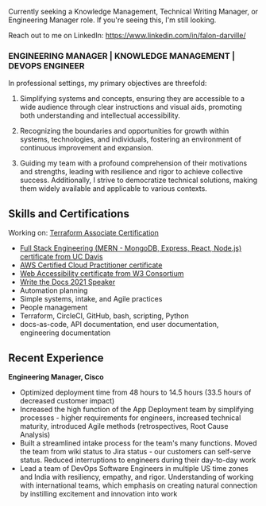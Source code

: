 Currently seeking a Knowledge Management, Technical Writing Manager, or Engineering Manager role. If you're seeing this, I'm still looking. 

Reach out to me on LinkedIn: https://www.linkedin.com/in/falon-darville/

### ENGINEERING MANAGER | KNOWLEDGE MANAGEMENT | DEVOPS ENGINEER

In professional settings, my primary objectives are threefold:

1. Simplifying systems and concepts, ensuring they are accessible to a wide audience through clear instructions and visual aids, promoting both understanding and intellectual accessibility.

2. Recognizing the boundaries and opportunities for growth within systems, technologies, and individuals, fostering an environment of continuous improvement and expansion.

3. Guiding my team with a profound comprehension of their motivations and strengths, leading with resilience and rigor to achieve collective success. Additionally, I strive to democratize technical solutions, making them widely available and applicable to various contexts.

## Skills and Certifications

Working on: [Terraform Associate Certification](https://www.hashicorp.com/certification/terraform-associate)

* [Full Stack Engineering (MERN - MongoDB, Express, React, Node.js) certificate from UC Davis](https://www.credly.com/badges/145b6b28-7016-4a27-a1b4-b5c0e125b4e9)
* [AWS Certified Cloud Practitioner certificate](https://www.credly.com/badges/680071b9-c4bf-4ca1-8394-2fdcbc66453f)
* [Web Accessibility certificate from W3 Consortium](https://courses.edx.org/certificates/0326f12ad7194bc18161d89c8a2a9958)
* [Write the Docs 2021 Speaker](https://www.youtube.com/watch?v=f7hHwGvR0_Q)
* Automation planning
* Simple systems, intake, and Agile practices
* People management
* Terraform, CircleCI, GitHub, bash, scripting, Python
* docs-as-code, API documentation, end user documentation, engineering documentation

## Recent Experience

**Engineering Manager, Cisco**
* Optimized deployment time from 48 hours to 14.5 hours (33.5 hours of decreased customer impact)
* Increased the high function of the App Deployment team by simplifying processes - higher requirements for engineers, increased technical maturity, introduced Agile methods (retrospectives, Root Cause Analysis)
* Built a streamlined intake process for the team's many functions. Moved the team from wiki status to Jira status - our customers can self-serve status. Reduced interruptions to engineers during their day-to-day work
* Lead a team of DevOps Software Engineers in multiple US time zones and India with resiliency, empathy, and rigor. Understanding of working with international teams, which emphasis on creating natural connection by instilling excitement and innovation into work

